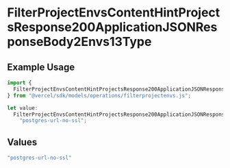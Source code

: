# FilterProjectEnvsContentHintProjectsResponse200ApplicationJSONResponseBody2Envs13Type

## Example Usage

```typescript
import {
  FilterProjectEnvsContentHintProjectsResponse200ApplicationJSONResponseBody2Envs13Type,
} from "@vercel/sdk/models/operations/filterprojectenvs.js";

let value:
  FilterProjectEnvsContentHintProjectsResponse200ApplicationJSONResponseBody2Envs13Type =
    "postgres-url-no-ssl";
```

## Values

```typescript
"postgres-url-no-ssl"
```